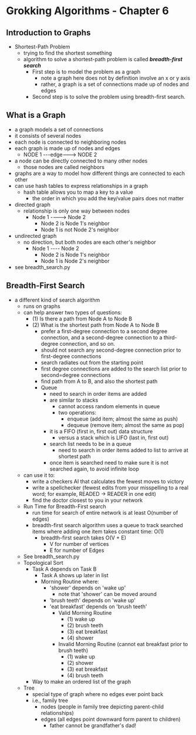 # Grokking Algorithms - Chapter 6

## Introduction to Graphs

- Shortest-Path Problem
  - trying to find the shortest something
  - algorithm to solve a shortest-path problem is called <b><i>breadth-first search</b></i>  
    - First step is to model the problem as a graph
      - note a graph here does not by definition involve an x or y axis
      - rather, a graph is a set of connections made up of nodes and edges
    - Second step is to solve the problem using breadth-first search.

## What is a Graph

- a graph models a set of connections
- it consists of several nodes
- each node is connected to neighboring nodes
- each graph is made up of nodes and edges  
  - NODE 1 ---edge---> NODE 2
- a node can be directly connected to many other nodes
  - those nodes are called neighbors
- graphs are a way to model how different things are connected to each other
- can use hash tables to express relationships in a graph
  - hash table allows you to map a key to a value
    - the order in which you add the key/value pairs does not matter
- directed graph
  - relationship is only one way between nodes
    - Node 1 ----> Node 2
      - Node 2 is Node 1's neighbor
      - Node 1 is not Node 2's neighbor
- undirected graph
  - no direction, but both nodes are each other's neighbor
    - Node 1 ---- Node 2
      - Node 2 is Node 1's neighbor
      - Node 1 is Node 2's neighbor
- see breadth_search.py

## Breadth-First Search

- a different kind of search algorithm
  - runs on graphs
  - can help answer two types of questions:
    - (1) Is there a path from Node A to Node B
    - (2) What is the shortest path from Node A to Node B
      - prefer a first-degree connection to a second degree connection, and a second-degree connection to a third-degree connection, and so on.
      - should not search any second-degree connection prior to first-degree connections
      - search radiates out from the starting point
      - first degree connections are added to the search list prior to second=degree connections
      - find path from A to B, and also the shortest path
      - Queue
        - need to search in order items are added
        - are similar to stacks
          - cannot access random elements in queue
          - two operations:
            - enqueue (add item; almost the same as push)
            - dequeue (remove item; almost the same as pop)
        - it is a FIFO (first in, first out) data structure
          - versus a stack which is LIFO (last in, first out)
        - search list needs to be in a queue
          - need to search in order items added to list to arrive at shortest path
        - once item is searched need to make sure it is not searched again, to avoid infinite loop
  - can use it to:
    - write a checkers AI that calculates the fewest moves to victory
    - write a spellchecker (fewest edits from your misspelling to a real word; for example, READED -> READER in one edit)
    - find the doctor closest to you in your network
  - Run Time for Breadth-First search
    - run time for search of entire network is at least O(number of edges)
    - breadth-first search algorithm uses a queue to track searched items where adding one item takes constant time: O(1)
      - breadth-first search takes O(V + E)
        - V for number of vertices
        - E for number of Edges
  - See breadth_search.py
  - Topological Sort
    - Task A depends on Task B
      - Task A shows up later in list
      - Morning Routine where:
        - 'shower' depends on 'wake up'
          - note that 'shower' can be moved around
        - 'brush teeth' depends on 'wake up'
        - 'eat breakfast' depends on 'brush teeth'
          - Valid Morning Routine
            - (1) wake up
            - (2) brush teeth
            - (3) eat breakfast
            - (4) shower
          - Invalid Morning Routine (cannot eat breakfast prior to brush teeth)
            - (1) wake up
            - (2) shower
            - (3) eat breakfast
            - (4) brush teeth
    - Way to make an ordered list of the graph
  - Tree
    - special type of graph where no edges ever point back
    - i.e., family tree
      - nodes (people in family tree depicting parent-child relationships)
      - edges (all edges point downward form parent to children)
        - father cannot be grandfather's dad!